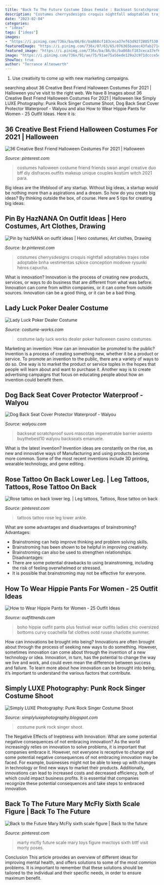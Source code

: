 ```yaml
---
title: "Back To The Future Costume Ideas Female : Backseat Scratchproof Suvs Mascotas Impenetrable Barrier Asiento Buythebest10 Walyou Backseats Emanuele"
description: "Costumes cherrysdesigns croquis nightfall adoptables trajes robe adoptable bnha vestimentas szkice conception modowe rysunki héros capucha"
date: "2023-02-04"
categories:
- "ideas"
tags: ["ideas"]
images:
- "https://i.pinimg.com/736x/ba/86/8c/ba868cf183ceca37ef63d9272805f530.jpg"
featuredImage: "https://i.pinimg.com/736x/07/63/65/076365baeec43fab271ceed3e092bba2.jpg"
featured_image: "https://i.pinimg.com/736x/ba/86/8c/ba868cf183ceca37ef63d9272805f530.jpg"
image: "https://i.pinimg.com/736x/91/ae/75/91ae75a56ede129a2c971dccce5d4171--marty-mcfly-back-to-the-future.jpg"
ShowToc: true
author: "Terrance Altenwerth"
---
```



1. Use creativity to come up with new marketing campaigns.

	

		
searching about 36 Creative Best Friend Halloween Costumes For 2021 | Halloween you've visit to the right web. We have 8 Images about 36 Creative Best Friend Halloween Costumes For 2021 | Halloween like Simply LUXE Photography: Punk Rock Singer Costume Shoot, Dog Back Seat Cover Protector Waterproof - Walyou and also How to Wear Hippie Pants for Women - 25 Outfit Ideas. Here it is:
		
    
## 36 Creative Best Friend Halloween Costumes For 2021 | Halloween

<img loading=lazy src="https://i.pinimg.com/736x/07/63/65/076365baeec43fab271ceed3e092bba2.jpg" onerror="this.onerror=null;this.src='https://tse2.mm.bing.net/th?id=OIP.Ywt1g0SAUyLJQH4CgHPmWAHaLG&amp;pid=15.1';" alt="36 Creative Best Friend Halloween Costumes For 2021 | Halloween">

_Source: pinterest.com_

>costumes halloween costume friend friends swan angel creative duo bff diy disfraces outfits makeup unique couples kostüm witch 2021 para. 

	

Big ideas are the lifeblood of any startup. Without big ideas, a startup would be nothing more than a aspirations and a dream. So how do you create big ideas? By thinking outside the box, of course. Here are 5 tips for creating big ideas: 

    
## Pin By HazNANA On Outfit Ideas | Hero Costumes, Art Clothes, Drawing

<img loading=lazy src="https://i.pinimg.com/736x/ba/86/8c/ba868cf183ceca37ef63d9272805f530.jpg" onerror="this.onerror=null;this.src='https://tse2.mm.bing.net/th?id=OIP.Bg0vXJ6T3sOMKgJLEEQs2AHaLO&amp;pid=15.1';" alt="Pin by hazNANA on outfit ideas | Hero costumes, Art clothes, Drawing">

_Source: br.pinterest.com_

>costumes cherrysdesigns croquis nightfall adoptables trajes robe adoptable bnha vestimentas szkice conception modowe rysunki héros capucha. 

	

What is innovation?
Innovation is the process of creating new products, services, or ways to do business that are different from what was before. Innovation can come from within companies, or it can come from outside sources. Innovation can be a good thing, or it can be a bad thing.

    
## Lady Luck Poker Dealer Costume

<img loading=lazy src="https://photos.costume-works.com/full/lady_luck.jpg" onerror="this.onerror=null;this.src='https://tse2.mm.bing.net/th?id=OIP.nZ8xq-gmJnAgg-v_frNrLwHaJ4&amp;pid=15.1';" alt="Lady Luck Poker Dealer Costume">

_Source: costume-works.com_

>costume lady luck works dealer poker halloween casino costumes. 

	

Marketing an invention: How can an innovation be promoted to the public?
Invention is a process of creating something new, whether it be a product or service. To promote an invention to the public, there are a variety of ways to do so. One way is to market the product or service toples in the hopes that people will learn about and want to purchase it. Another way is to create advertising campaigns that focus on educating people about how an invention could benefit them.

    
## Dog Back Seat Cover Protector Waterproof - Walyou

<img loading=lazy src="https://walyou.com/wp-content/uploads/2020/03/Dog-Back-Seat-Cover-Protector-Waterproof.jpg" onerror="this.onerror=null;this.src='https://tse4.mm.bing.net/th?id=OIP._xk2_oRs7IN-pBy18bLdWQHaHa&amp;pid=15.1';" alt="Dog Back Seat Cover Protector Waterproof - Walyou">

_Source: walyou.com_

>backseat scratchproof suvs mascotas impenetrable barrier asiento buythebest10 walyou backseats emanuele. 

	

What is the latest invention?
Invention ideas are constantly on the rise, as new and innovative ways of Manufacturing and using products become more common. Some of the most recent inventions include 3D printing, wearable technology, and gene editing.

    
## Rose Tattoo On Back Lower Leg. | Leg Tattoos, Tattoos, Rose Tattoo On Back

<img loading=lazy src="https://i.pinimg.com/736x/24/86/3a/24863ae21c9faefd02de7a67fd4dbdcc--rose-ankle-tattoos-small-rose-tattoos.jpg" onerror="this.onerror=null;this.src='https://tse2.mm.bing.net/th?id=OIP.m-q9MBgdmxsQ4GYC9H4vEgHaHX&amp;pid=15.1';" alt="Rose tattoo on back lower leg. | Leg tattoos, Tattoos, Rose tattoo on back">

_Source: pinterest.com_

>tattoos tattoo rose leg lower ankle. 

	

What are some advantages and disadvantages of brainstroming?
Advantages: 
- Brainstroming can help improve thinking and problem solving skills. 
- Brainstroming has been shown to be helpful in improving creativity. 
- Brainstroming can also be used to strengthen relationships.
Disadvantages: 
- There are some potential drawbacks to using brainstroming, including the risk of feeling overwhelmed or stressed. 
- It is possible that brainstroming may not be effective for everyone.

    
## How To Wear Hippie Pants For Women - 25 Outfit Ideas

<img loading=lazy src="https://www.outfittrends.com/wp-content/uploads/2017/11/Boho-Bottoms-for-Oversized-Ladies.jpg" onerror="this.onerror=null;this.src='https://tse2.mm.bing.net/th?id=OIP.ol57gRh2tIU4Jts73f26MgHaLL&amp;pid=15.1';" alt="How to Wear Hippie Pants for Women - 25 Outfit Ideas">

_Source: outfittrends.com_

>boho hippie outfit pants plus festival wear outfits ladies chic oversized bottoms curvy coachella fat clothes ootd russe charlotte summer. 

	

How can innovations be brought into being?
Innovations are often brought about through the process of seeking new ways to do something. However, sometimes innovation can come about through the invention of a new technology or idea. Innovation, in turn, has the potential to change the way we live and work, and could even mean the difference between success and failure. To learn more about how innovation can be brought into being, it’s important to understand the various factors that contribute.

    
## Simply LUXE Photography: Punk Rock Singer Costume Shoot

<img loading=lazy src="https://2.bp.blogspot.com/-nPv7q99XFq8/UIGj0XcAh5I/AAAAAAAAfSE/gwDyImyZS0I/s1600/bellahallowsl3.jpg" onerror="this.onerror=null;this.src='https://tse4.mm.bing.net/th?id=OIP.iI6yU3b5MJUcIWDbRHYdywHaLK&amp;pid=15.1';" alt="Simply LUXE Photography: Punk Rock Singer Costume Shoot">

_Source: simplyluxephotography.blogspot.com_

>costume punk rock singer shoot. 

	

The Negative Effects of Ineptness with Innovation: What are some potential negative consequences of not embracing innovation?
As the world increasingly relies on innovation to solve problems, it is important that companies embrace it. However, not everyone is receptive to change and some potential negative consequences of not embracing innovation may be faced. For example, businesses might not be able to keep up with changes in technology or find new ways to market their products. Additionally, innovations can lead to increased costs and decreased efficiency, both of which could impact business profits. It is essential that companies recognize these potential consequences and take steps to embraced innovation.

    
## Back To The Future Mary McFly Sixth Scale Figure | Back To The Future

<img loading=lazy src="https://i.pinimg.com/736x/91/ae/75/91ae75a56ede129a2c971dccce5d4171--marty-mcfly-back-to-the-future.jpg" onerror="this.onerror=null;this.src='https://tse3.mm.bing.net/th?id=OIP.nKm5dXMC5J7XtGcUd6bnuQDLEz&amp;pid=15.1';" alt="Back to the Future Mary McFly sixth scale figure | Back to the future">

_Source: pinterest.com_

>marty mcfly future scale mary toys figure mwctoys sixth bttf visit morty poses. 

	

Conclusion
This article provides an overview of different ideas for improving mental health, and offers solutions to some of the most common problems. It is important to remember that these solutions should be tailored to the individual and their specific needs, in order to ensure maximum benefit.

